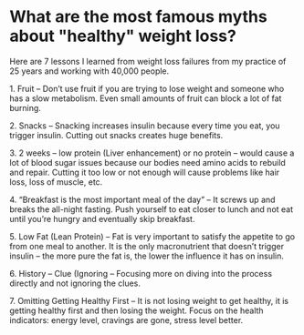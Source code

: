 # What are the most famous myths about "healthy" weight loss?

Here are 7 lessons I learned from weight loss failures from my practice of 25 years and working with 40,000 people.

1\. Fruit – Don’t use fruit if you are trying to lose weight and someone who has a slow metabolism. Even small amounts of fruit can block a lot of fat burning.

2\. Snacks – Snacking increases insulin because every time you eat, you trigger insulin. Cutting out snacks creates huge benefits.

3\. 2 weeks – low protein (Liver enhancement) or no protein – would cause a lot of blood sugar issues because our bodies need amino acids to rebuild and repair. Cutting it too low or not enough will cause problems like hair loss, loss of muscle, etc.

4\. “Breakfast is the most important meal of the day” – It screws up and breaks the all-night fasting. Push yourself to eat closer to lunch and not eat until you’re hungry and eventually skip breakfast.

5\. Low Fat (Lean Protein) – Fat is very important to satisfy the appetite to go from one meal to another. It is the only macronutrient that doesn’t trigger insulin – the more pure the fat is, the lower the influence it has on insulin.

6\. History – Clue (Ignoring – Focusing more on diving into the process directly and not ignoring the clues.

7\. Omitting Getting Healthy First – It is not losing weight to get healthy, it is getting healthy first and then losing the weight. Focus on the health indicators: energy level, cravings are gone, stress level better.